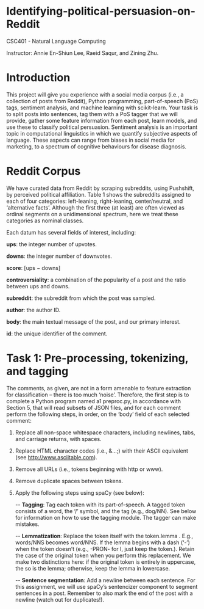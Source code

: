 # Identifying-political-persuasion-on-Reddit

CSC401 - Natural Language Computing

Instructor: Annie En-Shiun Lee, Raeid Saqur, and Zining Zhu.

# Introduction

This project will give you experience with a social media corpus (i.e., a collection of posts from Reddit), Python programming, part-of-speech (PoS) tags, sentiment analysis, and machine learning with scikit-learn. Your task is to split posts into sentences, tag them with a PoS tagger that we will provide, gather some feature information from each post, learn models, and use these to classify political persuasion. Sentiment analysis is an important topic in computational linguistics in which we quantify subjective aspects of language. These aspects can range from biases in social media for marketing, to a spectrum of cognitive behaviours for disease diagnosis.

# Reddit Corpus

We have curated data from Reddit by scraping subreddits, using Pushshift, by perceived political affiliation. Table 1 shows the subreddits assigned to each of four categories: left-leaning, right-leaning, center/neutral, and ‘alternative facts’. Although the first three (at least) are often viewed as ordinal segments on a unidimensional spectrum, here we treat these categories as nominal classes. 

Each datum has several fields of interest, including:

**ups**: the integer number of upvotes.

**downs**: the integer number of downvotes.

**score**: [ups − downs]

**controversiality**: a combination of the popularity of a post and the ratio between ups and downs.

**subreddit**: the subreddit from which the post was sampled.

**author**: the author ID.

**body**: the main textual message of the post, and our primary interest.

**id**: the unique identifier of the comment.

# Task 1: Pre-processing, tokenizing, and tagging

The comments, as given, are not in a form amenable to feature extraction for classification – there is too much ‘noise’. Therefore, the first step is to complete a Python program named a1 preproc.py, in accordance with Section 5, that will read subsets of JSON files, and for each comment perform the following steps, in order, on the ‘body’ field of each selected comment:

1. Replace all non-space whitespace characters, including newlines, tabs, and carriage returns, with spaces.

2. Replace HTML character codes (i.e., &...;) with their ASCII equivalent (see http://www.asciitable.com).
 
3. Remove all URLs (i.e., tokens beginning with http or www).
 
4. Remove duplicate spaces between tokens.
 
5. Apply the following steps using spaCy (see below):

     -- **Tagging**: 
       Tag each token with its part-of-speech. A tagged token consists of a word, the ‘/’ symbol, and the tag (e.g., dog/NN). See below for information on how to use the tagging module. The tagger can make mistakes.

     -- **Lemmatization**: 
       Replace the token itself with the token.lemma . E.g., words/NNS becomes word/NNS. If the lemma begins with a dash (‘-’) when the token doesn’t (e.g., -PRON- for I, just keep the token.). Retain the case of the original token when you perform this replacement. We make two distinctions here: if the original token is entirely in uppercase, the so is the lemma; otherwise, keep the lemma in lowercase.
     
     -- **Sentence segmentation**: 
       Add a newline between each sentence. For this assignment, we will use spaCy’s sentencizer component to segment sentences in a post. Remember to also mark the end of the post with a newline (watch out for duplicates!).
